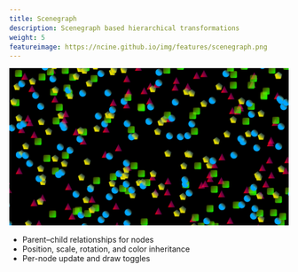 ```yaml
---
title: Scenegraph
description: Scenegraph based hierarchical transformations
weight: 5
featureimage: https://ncine.github.io/img/features/scenegraph.png
---
```


![Scenegraph](/img/features/scenegraph.png)

- Parent–child relationships for nodes
- Position, scale, rotation, and color inheritance
- Per-node update and draw toggles
